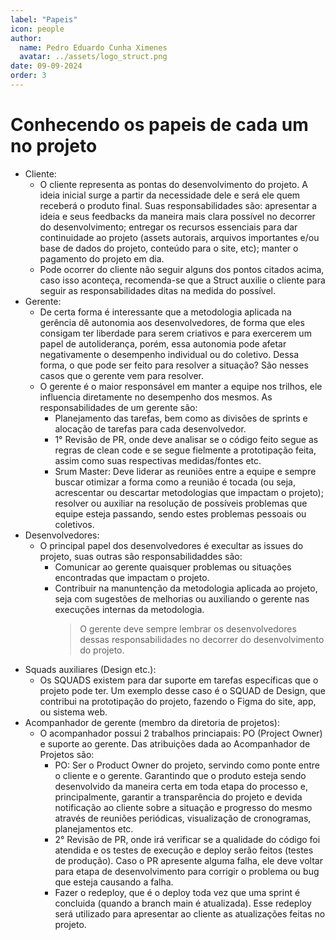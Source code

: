 ```yaml
---
label: "Papeis"
icon: people
author:
  name: Pedro Eduardo Cunha Ximenes
  avatar: ../assets/logo_struct.png
date: 09-09-2024
order: 3
---
```


# Conhecendo os papeis de cada um no projeto

- Cliente:
  - O cliente representa as pontas do desenvolvimento do projeto. A ideia inicial surge a partir da necessidade dele e será ele quem receberá o produto final. Suas responsabilidades são: apresentar a ideia e seus feedbacks da maneira mais clara possível no decorrer do desenvolvimento; entregar os recursos essenciais para dar continuidade ao projeto (assets autorais, arquivos importantes e/ou base de dados do projeto, conteúdo para o site, etc); manter o pagamento do projeto em dia.
  - Pode ocorrer do cliente não seguir alguns dos pontos citados acima, caso isso aconteça, recomenda-se que a Struct auxilie o cliente para seguir as responsabilidades ditas na medida do possível.
- Gerente:
  - De certa forma é interessante que a metodologia aplicada na gerência dê autonomia aos desenvolvedores, de forma que eles consigam ter liberdade para serem criativos e para exercerem um papel de autoliderança, porém, essa autonomia pode afetar negativamente o desempenho individual ou do coletivo. Dessa forma, o que pode ser feito para resolver a situação? São nesses casos que o gerente vem para resolver.
  - O gerente é o maior responsável em manter a equipe nos trilhos, ele influencia diretamente no desempenho dos mesmos. As responsabilidades de um gerente são:
    - Planejamento das tarefas, bem como as divisões de sprints e alocação de tarefas para cada desenvolvedor.
    - 1° Revisão de PR, onde deve analisar se o código feito segue as regras de clean code e se segue fielmente a prototipação feita, assim como suas respectivas medidas/fontes etc.
    - Srum Master: Deve liderar as reuniões entre a equipe e sempre buscar otimizar a forma como a reunião é tocada (ou seja, acrescentar ou descartar metodologias que impactam o projeto); resolver ou auxiliar na resolução de possíveis problemas que equipe esteja passando, sendo estes problemas pessoais ou coletivos.
- Desenvolvedores:
  - O principal papel dos desenvolvedores é execultar as issues do projeto, suas outras são responsabilidaddes são:
    - Comunicar ao gerente quaisquer problemas ou situações encontradas que impactam o projeto.
    - Contribuir na manuntenção da metodologia aplicada ao projeto, seja com sugestões de melhorias ou auxiliando o gerente nas execuções internas da metodologia.
      > O gerente deve sempre lembrar os desenvolvedores dessas responsabilidades no decorrer do desenvolvimento do projeto.
- Squads auxiliares (Design etc.):
  - Os SQUADS existem para dar suporte em tarefas específicas que o projeto pode ter. Um exemplo desse caso é o SQUAD de Design, que contribui na prototipação do projeto, fazendo o Figma do site, app, ou sistema web.
- Acompanhador de gerente (membro da diretoria de projetos):
  - O acompanhador possui 2 trabalhos princiapais: PO (Project Owner) e suporte ao gerente. Das atribuições dada ao Acompanhador de Projetos são:
    - PO: Ser o Product Owner do projeto, servindo como ponte entre o cliente e o gerente. Garantindo que o produto esteja sendo desenvolvido da maneira certa em toda etapa do processo e, principalmente, garantir a transparência do projeto e devida notificação ao cliente sobre a situação e progresso do mesmo através de reuniões periódicas, visualização de cronogramas, planejamentos etc.
    - 2° Revisão de PR, onde irá verificar se a qualidade do código foi atendida e os testes de execução e deploy serão feitos (testes de produção). Caso o PR apresente alguma falha, ele deve voltar para etapa de desenvolvimento para corrigir o problema ou bug que esteja causando a falha.
    - Fazer o redeploy, que é o deploy toda vez que uma sprint é concluida (quando a branch main é atualizada). Esse redeploy será utilizado para apresentar ao cliente as atualizações feitas no projeto.
